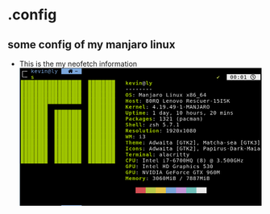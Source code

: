 # .config
## some config of my manjaro linux

- This is the my neofetch information
![neofetch](./config.png)
